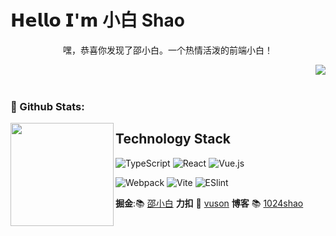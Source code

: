 # 𝗛𝗲𝗹𝗹𝗼 𝗜'𝗺 小白 Shao 

<p align=center>  
   嘿，恭喜你发现了邵小白。一个热情活泼的前端小白！
</p> 

<p align=center>  
  <!-- <img align='left' height="50"  src="https://s2.loli.net/2021/12/08/7fag4CkiItY9lzy.png"/>  -->
  <img align="right" src="https://count.getloli.com/get/@1024shao?theme=rule34">
</p> 





<!-- <hr/> -->

<!-- 
<br>
**个人博客**:📝 [VuJson's earth](http://81.69.228.97:8090/) 目前还在维护中----
<br>
**QQ 账号**:📩 3059680677
<br>
**WeChat** :💬 xptz15387507459 欢迎唠嗑 -->
<!-- 𝑰 ❤️ 𝑭𝒓𝒐𝒏𝒕-𝒆𝒏𝒅 𝑫𝒆𝒗𝒆𝒍𝒐𝒑𝒎𝒆𝒏𝒕!<br/> -->
<!-- :vulcan_salute: 𝑰 𝒑𝒖𝒕 𝒎𝒐𝒔𝒕𝒍𝒚 𝒐𝒇 𝒎𝒚 𝒇𝒐𝒄𝒖𝒔 𝒐𝒏 𝒘𝒆𝒃 𝒅𝒆𝒗𝒆𝒍𝒐𝒑𝒎𝒆𝒏𝒕 𝒘𝒊𝒕𝒉 𝑱𝒂𝒗𝒂𝑺𝒄𝒓𝒊𝒑𝒕, 𝒂𝒏𝒅 𝑰'𝒎 𝒂 𝑽𝒖𝒆.𝒋𝒔 𝒏𝒆𝒓𝒅.  -->
<br/>
<br/>


### 🌈 Github Stats:
<img align="left" height='165px' src="https://github-readme-stats.vercel.app/api?username=1024shao&bg_color=10,65db9f,338ed1&title_color=fff&text_color=fff">


## Technology Stack

![TypeScript](https://img.shields.io/badge/-TypeScript-007ACC?style=flat-square&logo=typescript&logoColor=white)
![React](https://img.shields.io/badge/-React-%23282C34?style=flat-square&logo=react)
![Vue.js](https://img.shields.io/badge/-Vue.js-%232c3e50?style=flat-square&logo=vuedotjs)

![Webpack](https://img.shields.io/badge/-Webpack-%232C3A42?style=flat-square&logo=webpack)
![Vite](https://img.shields.io/badge/-Vite-%232C3A42?style=flat-square&logo=Vite)
![ESlint](https://img.shields.io/badge/-ESLint-%234B32C3?style=flat-square&logo=eslint)
<br>

**掘金**:📚 [邵小白](https://juejin.cn/user/210745713517950)
**力扣** 🌲 [vuson](https://leetcode.cn/u/vujson/)
**博客** 📚 [1024shao](https://www.yuque.com/shaoxbya)
<!-- 
<hr/>
<h4 align='center'>外届的声音太嘈杂，听自己的内心就好了</h4> 
-->

